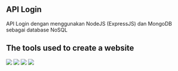 ## API Login
<p align='left'> API Login dengan menggunakan NodeJS (ExpressJS) dan MongoDB sebagai database NoSQL</p>

## The tools used to create a website
<p align=left>
<img src="https://img.shields.io/badge/Text%20Editor-Visual%20Studio%20Code-blue?&amp;logo=visual%20studio%20code&amp;logoColor=blue" style="max-width:100%;">
<img src="https://img.shields.io/badge/Database-MongoDB-green?style=flat?&amp;logo=mongodb&amp;logoColor=green" style="max-width:100%;">
<img src="https://img.shields.io/badge/Code-NodeJS-green?style=flat?&amp;logo=node.js&amp;logoColor=green" style="max-width:100%;">
<img src="https://img.shields.io/badge/Connector-Mongoose-orange?style=flat?&amp;logo=mongoose&amp;logoColor=green" style="max-width:100%;">
</p>
